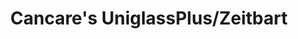 ---
title: "Cancare's UniglassPlus/Zeitbart"
url: /kitchener/cancares-uniglassplus-zeitbart/
shop: car repair
---